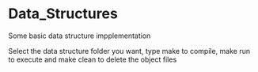 # Data_Structures
Some basic data structure impplementation


Select the data structure folder you want, type make to compile, make run to execute and make clean to delete the object files
